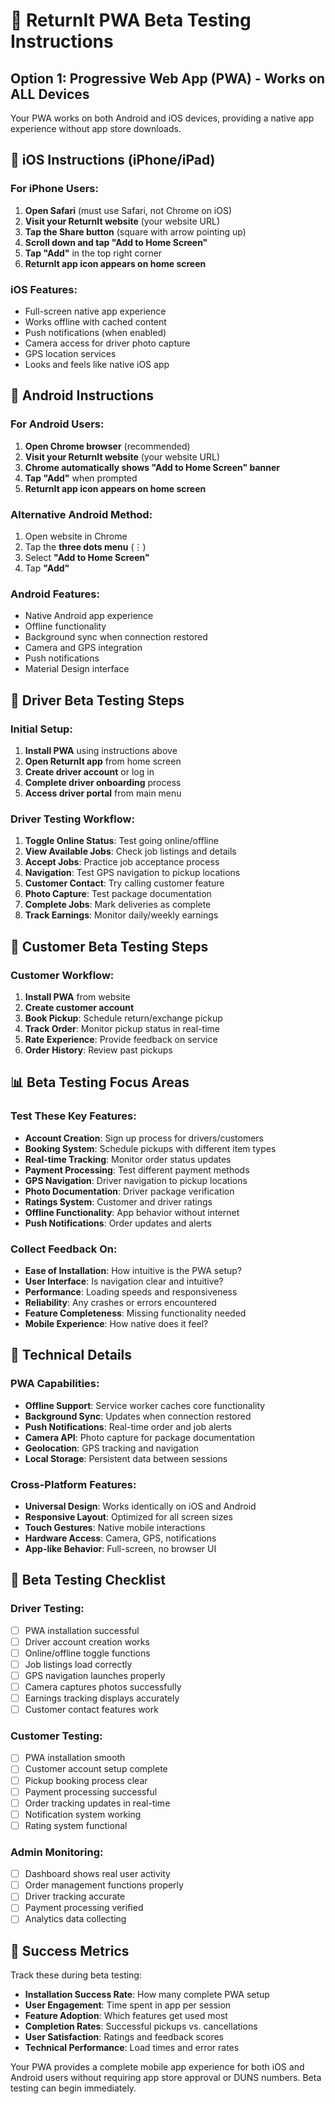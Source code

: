 # 📱 ReturnIt PWA Beta Testing Instructions

## Option 1: Progressive Web App (PWA) - Works on ALL Devices

Your PWA works on both Android and iOS devices, providing a native app experience without app store downloads.

## 🍎 iOS Instructions (iPhone/iPad)

### For iPhone Users:
1. **Open Safari** (must use Safari, not Chrome on iOS)
2. **Visit your ReturnIt website** (your website URL)
3. **Tap the Share button** (square with arrow pointing up)
4. **Scroll down and tap "Add to Home Screen"**
5. **Tap "Add"** in the top right corner
6. **ReturnIt app icon appears on home screen**

### iOS Features:
- Full-screen native app experience
- Works offline with cached content
- Push notifications (when enabled)
- Camera access for driver photo capture
- GPS location services
- Looks and feels like native iOS app

## 🤖 Android Instructions

### For Android Users:
1. **Open Chrome browser** (recommended)
2. **Visit your ReturnIt website** (your website URL)
3. **Chrome automatically shows "Add to Home Screen" banner**
4. **Tap "Add"** when prompted
5. **ReturnIt app icon appears on home screen**

### Alternative Android Method:
1. Open website in Chrome
2. Tap the **three dots menu** (⋮)
3. Select **"Add to Home Screen"**
4. Tap **"Add"**

### Android Features:
- Native Android app experience
- Offline functionality
- Background sync when connection restored
- Camera and GPS integration
- Push notifications
- Material Design interface

## 🚗 Driver Beta Testing Steps

### Initial Setup:
1. **Install PWA** using instructions above
2. **Open ReturnIt app** from home screen
3. **Create driver account** or log in
4. **Complete driver onboarding** process
5. **Access driver portal** from main menu

### Driver Testing Workflow:
1. **Toggle Online Status**: Test going online/offline
2. **View Available Jobs**: Check job listings and details
3. **Accept Jobs**: Practice job acceptance process
4. **Navigation**: Test GPS navigation to pickup locations
5. **Customer Contact**: Try calling customer feature
6. **Photo Capture**: Test package documentation
7. **Complete Jobs**: Mark deliveries as complete
8. **Track Earnings**: Monitor daily/weekly earnings

## 👥 Customer Beta Testing Steps

### Customer Workflow:
1. **Install PWA** from website
2. **Create customer account**
3. **Book Pickup**: Schedule return/exchange pickup
4. **Track Order**: Monitor pickup status in real-time
5. **Rate Experience**: Provide feedback on service
6. **Order History**: Review past pickups

## 📊 Beta Testing Focus Areas

### Test These Key Features:
- **Account Creation**: Sign up process for drivers/customers
- **Booking System**: Schedule pickups with different item types
- **Real-time Tracking**: Monitor order status updates
- **Payment Processing**: Test different payment methods
- **GPS Navigation**: Driver navigation to pickup locations
- **Photo Documentation**: Driver package verification
- **Ratings System**: Customer and driver ratings
- **Offline Functionality**: App behavior without internet
- **Push Notifications**: Order updates and alerts

### Collect Feedback On:
- **Ease of Installation**: How intuitive is the PWA setup?
- **User Interface**: Is navigation clear and intuitive?
- **Performance**: Loading speeds and responsiveness
- **Reliability**: Any crashes or errors encountered
- **Feature Completeness**: Missing functionality needed
- **Mobile Experience**: How native does it feel?

## 🔧 Technical Details

### PWA Capabilities:
- **Offline Support**: Service worker caches core functionality
- **Background Sync**: Updates when connection restored
- **Push Notifications**: Real-time order and job alerts
- **Camera API**: Photo capture for package documentation
- **Geolocation**: GPS tracking and navigation
- **Local Storage**: Persistent data between sessions

### Cross-Platform Features:
- **Universal Design**: Works identically on iOS and Android
- **Responsive Layout**: Optimized for all screen sizes
- **Touch Gestures**: Native mobile interactions
- **Hardware Access**: Camera, GPS, notifications
- **App-like Behavior**: Full-screen, no browser UI

## 📝 Beta Testing Checklist

### Driver Testing:
- [ ] PWA installation successful
- [ ] Driver account creation works
- [ ] Online/offline toggle functions
- [ ] Job listings load correctly
- [ ] GPS navigation launches properly
- [ ] Camera captures photos successfully
- [ ] Earnings tracking displays accurately
- [ ] Customer contact features work

### Customer Testing:
- [ ] PWA installation smooth
- [ ] Customer account setup complete
- [ ] Pickup booking process clear
- [ ] Payment processing successful
- [ ] Order tracking updates in real-time
- [ ] Notification system working
- [ ] Rating system functional

### Admin Monitoring:
- [ ] Dashboard shows real user activity
- [ ] Order management functions properly
- [ ] Driver tracking accurate
- [ ] Payment processing verified
- [ ] Analytics data collecting

## 🎯 Success Metrics

Track these during beta testing:
- **Installation Success Rate**: How many complete PWA setup
- **User Engagement**: Time spent in app per session
- **Feature Adoption**: Which features get used most
- **Completion Rates**: Successful pickups vs. cancellations
- **User Satisfaction**: Ratings and feedback scores
- **Technical Performance**: Load times and error rates

Your PWA provides a complete mobile app experience for both iOS and Android users without requiring app store approval or DUNS numbers. Beta testing can begin immediately.